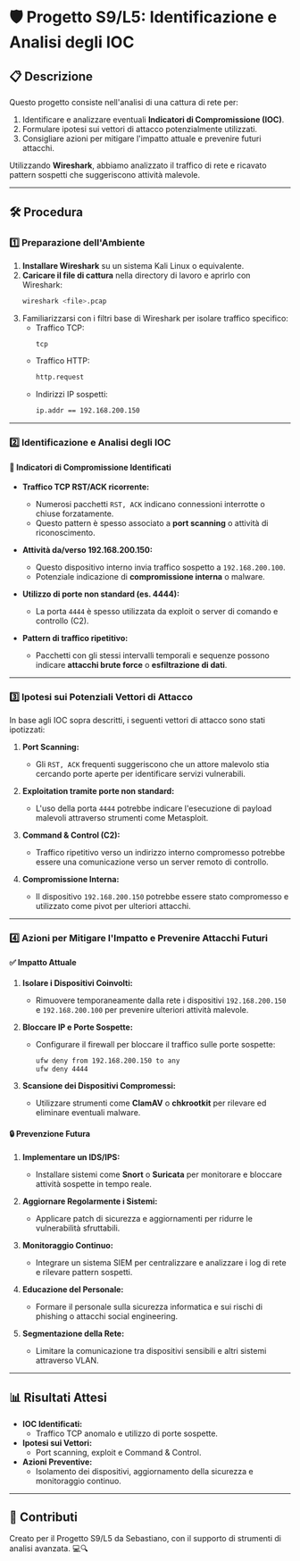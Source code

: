 # 🛡️ Progetto S9/L5: Identificazione e Analisi degli IOC

## 📋 Descrizione
Questo progetto consiste nell'analisi di una cattura di rete per:
1. Identificare e analizzare eventuali **Indicatori di Compromissione (IOC)**.
2. Formulare ipotesi sui vettori di attacco potenzialmente utilizzati.
3. Consigliare azioni per mitigare l'impatto attuale e prevenire futuri attacchi.

Utilizzando **Wireshark**, abbiamo analizzato il traffico di rete e ricavato pattern sospetti che suggeriscono attività malevole.

---

## 🛠️ Procedura

### 1️⃣ Preparazione dell'Ambiente
1. **Installare Wireshark** su un sistema Kali Linux o equivalente.
2. **Caricare il file di cattura** nella directory di lavoro e aprirlo con Wireshark:
   ```bash
   wireshark <file>.pcap
   ```
3. Familiarizzarsi con i filtri base di Wireshark per isolare traffico specifico:
   - Traffico TCP:
     ```bash
     tcp
     ```
   - Traffico HTTP:
     ```bash
     http.request
     ```
   - Indirizzi IP sospetti:
     ```bash
     ip.addr == 192.168.200.150
     ```

---

### 2️⃣ Identificazione e Analisi degli IOC

#### 🛑 **Indicatori di Compromissione Identificati**
- **Traffico TCP RST/ACK ricorrente:**
  - Numerosi pacchetti `RST, ACK` indicano connessioni interrotte o chiuse forzatamente.
  - Questo pattern è spesso associato a **port scanning** o attività di riconoscimento.

- **Attività da/verso 192.168.200.150:**
  - Questo dispositivo interno invia traffico sospetto a `192.168.200.100`.
  - Potenziale indicazione di **compromissione interna** o malware.

- **Utilizzo di porte non standard (es. 4444):**
  - La porta `4444` è spesso utilizzata da exploit o server di comando e controllo (C2).

- **Pattern di traffico ripetitivo:**
  - Pacchetti con gli stessi intervalli temporali e sequenze possono indicare **attacchi brute force** o **esfiltrazione di dati**.

---

### 3️⃣ Ipotesi sui Potenziali Vettori di Attacco
In base agli IOC sopra descritti, i seguenti vettori di attacco sono stati ipotizzati:

1. **Port Scanning:**
   - Gli `RST, ACK` frequenti suggeriscono che un attore malevolo stia cercando porte aperte per identificare servizi vulnerabili.

2. **Exploitation tramite porte non standard:**
   - L'uso della porta `4444` potrebbe indicare l'esecuzione di payload malevoli attraverso strumenti come Metasploit.

3. **Command & Control (C2):**
   - Traffico ripetitivo verso un indirizzo interno compromesso potrebbe essere una comunicazione verso un server remoto di controllo.

4. **Compromissione Interna:**
   - Il dispositivo `192.168.200.150` potrebbe essere stato compromesso e utilizzato come pivot per ulteriori attacchi.

---

### 4️⃣ Azioni per Mitigare l'Impatto e Prevenire Attacchi Futuri

#### ✅ **Impatto Attuale**
1. **Isolare i Dispositivi Coinvolti:**
   - Rimuovere temporaneamente dalla rete i dispositivi `192.168.200.150` e `192.168.200.100` per prevenire ulteriori attività malevole.

2. **Bloccare IP e Porte Sospette:**
   - Configurare il firewall per bloccare il traffico sulle porte sospette:
     ```bash
     ufw deny from 192.168.200.150 to any
     ufw deny 4444
     ```

3. **Scansione dei Dispositivi Compromessi:**
   - Utilizzare strumenti come **ClamAV** o **chkrootkit** per rilevare ed eliminare eventuali malware.

#### 🔒 **Prevenzione Futura**
1. **Implementare un IDS/IPS:**
   - Installare sistemi come **Snort** o **Suricata** per monitorare e bloccare attività sospette in tempo reale.

2. **Aggiornare Regolarmente i Sistemi:**
   - Applicare patch di sicurezza e aggiornamenti per ridurre le vulnerabilità sfruttabili.

3. **Monitoraggio Continuo:**
   - Integrare un sistema SIEM per centralizzare e analizzare i log di rete e rilevare pattern sospetti.

4. **Educazione del Personale:**
   - Formare il personale sulla sicurezza informatica e sui rischi di phishing o attacchi social engineering.

5. **Segmentazione della Rete:**
   - Limitare la comunicazione tra dispositivi sensibili e altri sistemi attraverso VLAN.

---

## 📊 Risultati Attesi
- **IOC Identificati:**
  - Traffico TCP anomalo e utilizzo di porte sospette.
- **Ipotesi sui Vettori:**
  - Port scanning, exploit e Command & Control.
- **Azioni Preventive:**
  - Isolamento dei dispositivi, aggiornamento della sicurezza e monitoraggio continuo.

---

## 🤝 Contributi
Creato per il Progetto S9/L5 da Sebastiano, con il supporto di strumenti di analisi avanzata. 💻🔍
